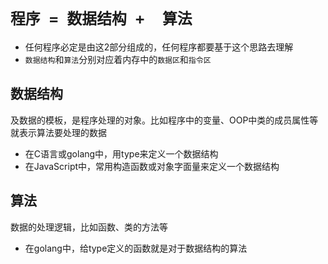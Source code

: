 # `程序 = 数据结构 +  算法`

* 任何程序必定是由这2部分组成的，任何程序都要基于这个思路去理解
* `数据结构`和`算法`分别对应着内存中的`数据区`和`指令区`

## 数据结构
及数据的模板，是程序处理的对象。比如程序中的变量、OOP中类的成员属性等就表示算法要处理的数据
* 在C语言或golang中，用type来定义一个数据结构
* 在JavaScript中，常用构造函数或对象字面量来定义一个数据结构



## 算法

数据的处理逻辑，比如函数、类的方法等
* 在golang中，给type定义的函数就是对于数据结构的算法